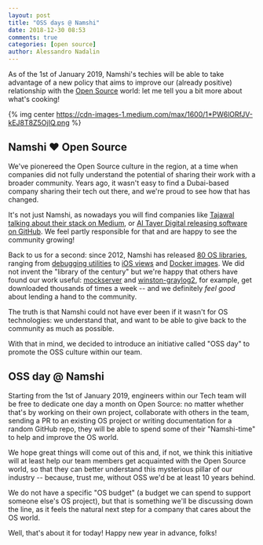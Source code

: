 ```yaml
---
layout: post
title: "OSS days @ Namshi"
date: 2018-12-30 08:53
comments: true
categories: [open source]
author: Alessandro Nadalin
---
```


As of the 1st of January 2019, Namshi's techies will be able
to take advantage of a new policy that aims to improve our
(already positive) relationship with the [Open Source](https://en.wikipedia.org/wiki/Open-source_software) world:
let me tell you a bit more about what's cooking!

<!-- more -->

{% img center https://cdn-images-1.medium.com/max/1600/1*PW6lORfJV-kEJ8T8Z5OjIQ.png %}

## Namshi ❤ Open Source

We've pionereed the Open Source culture in the region, at a time
when companies did not fully understand the potential of sharing
their work with a broader community. Years ago, it wasn't easy to find
a Dubai-based company sharing their tech out there, and we're
proud to see how that has changed.

It's not just Namshi, as nowadays
you will find companies like [Tajawal talking about their
stack on Medium](https://medium.com/tech-tajawal), or [Al Tayer Digital releasing software on GitHub](https://github.com/altayer-digital).
We feel partly responsible for that and are happy to see the
community growing!

Back to us for a second: since 2012, Namshi has released [80 OS libraries](https://github.com/namshi?utf8=%E2%9C%93&q=&type=public&language=),
ranging from [debugging utilities](https://github.com/namshi/cuzzle)
to [iOS views](https://github.com/namshi/NMLocalizedPhoneCountryView)
and [Docker images](https://github.com/namshi/docker-smtp).
We did not invent the "library of the century" but we're happy that
others have found our work useful: [mockserver](https://www.npmjs.com/package/mockserver) and
[winston-graylog2](https://www.npmjs.com/package/winston-graylog2), for example,
get downloaded thousands of times a week -- and we definitely
*feel good* about lending a hand to the community.

The truth is that Namshi could not have ever been if it wasn't
for OS technologies: we understand that, and want to be able to
give back to the community as much as possible.

With that in mind, we decided to introduce an initiative called
"OSS day" to promote the OSS culture within our team.

## OSS day @ Namshi

Starting from the 1st of January 2019, engineers within our
Tech team will be free to dedicate one day a month on Open Source:
no matter whether that's by working on their own project,
collaborate with others in the team, sending a PR to an
existing OS project or writing documentation for a random
GitHub repo, they will be able to spend some of their
"Namshi-time" to help and improve the OS world.

We hope great things will come out of this and, if not,
we think this initiative will at least help our team
members get acquainted with the Open Source world,
so that they can better understand this mysterious
pillar of our industry -- because, trust me, without OSS
we'd be at least 10 years behind.

We do not have a specific "OS budget" (a budget we can
spend to support someone else's OS project), but that
is something we'll be discussing down the line, as it feels
the natural next step for a company that cares about the OS
world.

Well, that's about it for today! Happy new year in advance, folks!